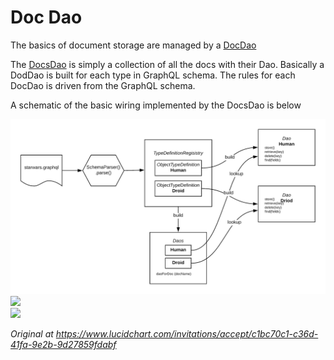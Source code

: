 # Doc Dao

The basics of document storage are managed by a [DocDao](https://github.com/ianmorgan/doc-store/blob/master/src/main/java/ianmorgan/docstore/DocDao.kt)

The [DocsDao](https://github.com/ianmorgan/doc-store/blob/master/src/main/java/ianmorgan/docstore/DocsDao.kt) is 
simply a collection of all the docs with their Dao. Basically a DodDao is built for each type 
in GraphQL schema. The rules for each DocDao is driven from the GraphQL schema.

A schematic of the basic wiring implemented by the DocsDao is below 

<img src="images/docs-dao-wiring.png"  width="800"> 

<br>
<img src="/images/docs-dao-wiring.png"  width="800"> 

<br>

<img src="../images/docs-dao-wiring.png"  width="800"> 


 
_Original at https://www.lucidchart.com/invitations/accept/c1bc70c1-c36d-41fa-9e2b-9d27859fdabf_